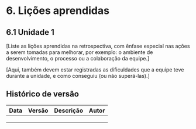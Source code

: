 # 6. Lições aprendidas

## 6.1 Unidade 1

[Liste as lições aprendidas na retrospectiva, com ênfase especial nas ações a serem tomadas para melhorar, por exemplo: o ambiente de desenvolvimento, o processo ou a colaboração da equipe.]

[Aqui, também devem estar registradas as dificuldades que a equipe teve durante a unidade, e como conseguiu (ou não superá-las).]


## Histórico de versão 
|**Data**|**Versão** |**Descrição** |**Autor**|
| :- | :- | :- | :- |
|||||
|||||
|||||